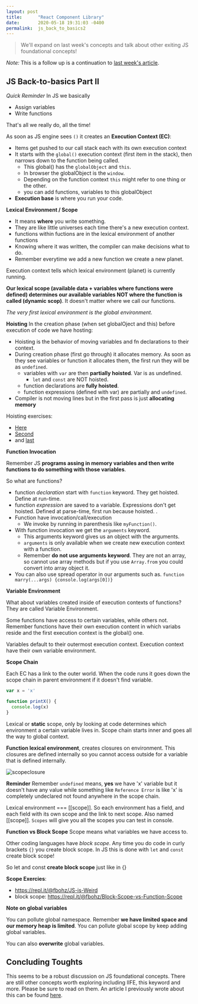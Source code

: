 ```yaml
---
layout: post
title:      "React Component Library"
date:       2020-05-18 19:31:03 -0400
permalink:  js_back_to_basics2
---
```


> We'll expand on last week's concepts and talk about other exiting JS foundational concepts!

*Note:* This is a follow up is a continuation to [last week's article](http://fbohz.com/js_back_to_basics1).


## JS Back-to-basics Part II

*Quick Reminder*
In JS we basically
- Assign variables
- Write functions

That's all we really do, all the time!

As soon as JS engine sees `()` it creates an **Execution Context (EC)**:
- Items get pushed to our call stack each with its own execution context
- It starts with the `global()` execution context (first item in the stack), then narrows down to the function being called.
  - This global() has the `globalObject` and `this`.
  - In browser the globalObject is the `window`.
  - Depending on the function context `this` might refer to one thing or the other.
  - you can add functions, variables to this globalObject
- **Execution base** is where you run your code.

**Lexical Environment / Scope**
- It means **where** you write something.
- They are like little universes each time there's a new execution context.
- functions within fuctions are in the lexical environment of another functions
- Knowing where it was written, the compiler can make decisions what to do.
- Remember everytime we add a new function we create a new planet.

Execution context tells which lexical environment (planet) is currently running.

**Our lexical scope (available data + variables where functions were defined) determines our available variables NOT where the function is called (dynamic scop)**. It doesn't matter where we call our functions.

*The very first lexical environment is the global environment*.

**Hoisting**
In the creation phase (when set globalOject and this) before execution of code we have hosting:
- Hoisting is the behavior of moving variables and fn declarations to their context.
- During creation phase (first go through) it allocates memory. As soon as they see variables or function it allocates them, the first run they will be as `undefined`.
  - variables with `var` are then **partially hoisted**. Var is as undefined.
    - `let` and `const` are NOT hoisted.
  - function declarations are **fully hoisted**.
  - function expressions (defined with var) are partially and `undefined`.
- Compiler is not moving lines but in the first pass is just **allocating memory**

Hoisting exercises:
- [Here](https://repl.it/@aneagoie/hoisting)
- [Second](https://repl.it/@aneagoie/hoisting-2)
- and [last](https://repl.it/@aneagoie/hoisting-exe)


**Function Invocation**

Remember JS **programs assing in memory variables and then write functions to do something with those variables**.

So what are functions?
- function *declaration* start with `function` keyword. They get hoisted. Define at run-time.
- function *expression* are saved to a variable. Expressions don't get hoisted. Defined at parse-time, first run because hoisted.  . 
- Function have invocation/call/execution
  - We invoke by running in parenthesis like `myFunction()`.
- With function invocation we get the `arguments` keyword.
  - This arguments keyword gives us an object with the arguments.
  - `arguments` is only available when we create new execution context with a function.
  - Remember **do not use arguments keyword**. They are not an array, so cannot use array methods but if you use `Array.from` you could convert into array object it.
- You can also use spread operator in our arguments such as. `function marry(...args) {console.log(args[0])}`

**Variable Environment**

What about variables created inside of execution contexts of functions? They are called Variable Environment.

Some functions have access to certain variables, while others not. Remember functions have their own execution content in which variabs reside and the first execution context is the global() one. 

Variables default to their outermost execution context. Execution context have their own variable environment.

**Scope Chain**

Each EC has a link to the outer world. When the code runs it goes down the scope chain in parent environment if it doesn't find variable.

```js
var x = 'x'

function printX() {
  console.log(x)
}

```
Lexical or **static** scope, only by looking at code determines  which environment a certain variable lives in. Scope chain starts inner and goes all the way to global context.

**Function lexical environment**, creates closures on environment.  This closures are defined internally so you cannot access outside for a variable that is defined internally. 


![scopeclosure](https://user-images.githubusercontent.com/15071636/81589013-b0d2f880-937e-11ea-9b06-0e95b6118953.png)

**Reminder**
Remember `undefined` means, **yes** we have 'x' variable but it doesn't have any value while something like `Reference Error` is like 'x' is completely undeclared not found anywhere in the scope chain.

Lexical environment === [[scope]]. So each environment has a field, and each field with its own scope and the link to next scope. Also named [[scope]]. `Scopes` will give you all the scopes you can test in console.

**Function vs Block Scope**
Scope means what variables we have access to.

Other coding languages have *block scope*. Any time you do code in curly brackets `{}` you create block scope. In JS this is done with `let` and `const` create block scope!

So let and const **create block scope** just like in {}

**Scope Exercies**:
- https://repl.it/@fbohz/JS-is-Weird
- block scope: https://repl.it/@fbohz/Block-Scope-vs-Function-Scope 

**Note on global variables**

You can pollute global namespace. Remember **we have limited space and our memory heap is limited**. You can pollute global scope by keep adding global variables.

You can also **overwrite** global variables.

## Concluding Toughts

This seems to be a robust discussion on JS foundational concepts. There are still other concepts worth exploring including IIFE, this keyword and more. Please be sure to read on them. An article I previously wrote about this can be found [here](https://medium.com/swlh/javascript-this-a-quick-example-regular-arrow-functions-and-methods-95fdfae01c98).
